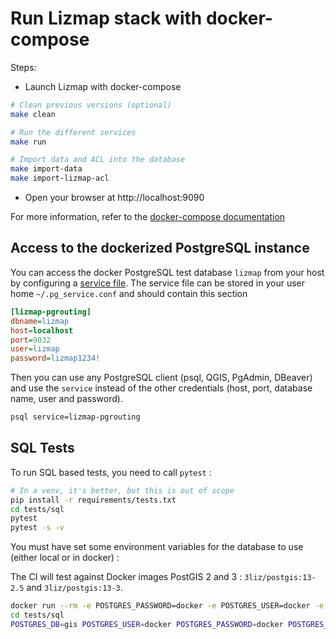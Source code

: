 # Run Lizmap stack with docker-compose

Steps:

- Launch Lizmap with docker-compose

```bash
# Clean previous versions (optional)
make clean

# Run the different services
make run

# Import data and ACL into the database
make import-data
make import-lizmap-acl
```

- Open your browser at http://localhost:9090

For more information, refer to the [docker-compose documentation](https://docs.docker.com/compose/)

## Access to the dockerized PostgreSQL instance

You can access the docker PostgreSQL test database `lizmap` from your host by configuring a
[service file](https://docs.qgis.org/latest/en/docs/user_manual/managing_data_source/opening_data.html#postgresql-service-connection-file).
The service file can be stored in your user home `~/.pg_service.conf` and should contain this section

```ini
[lizmap-pgrouting]
dbname=lizmap
host=localhost
port=9032
user=lizmap
password=lizmap1234!
```

Then you can use any PostgreSQL client (psql, QGIS, PgAdmin, DBeaver) and use the `service`
instead of the other credentials (host, port, database name, user and password).

```bash
psql service=lizmap-pgrouting
```

## SQL Tests

To run SQL based tests, you need to call `pytest` :

```bash
# In a venv, it's better, but this is out of scope
pip install -r requirements/tests.txt
cd tests/sql
pytest
pytest -s -v
```

You must have set some environment variables for the database to use (either local or in docker) :

The CI will test against Docker images PostGIS 2 and 3 : `3liz/postgis:13-2.5` and `3liz/postgis:13-3`.

```bash
docker run --rm -e POSTGRES_PASSWORD=docker -e POSTGRES_USER=docker -e POSTGRES_DB=gis -p 127.0.0.1:35432:5432 3liz/postgis:13-2.5
cd tests/sql
POSTGRES_DB=gis POSTGRES_USER=docker POSTGRES_PASSWORD=docker POSTGRES_PORT=35432 pytest -v
```
